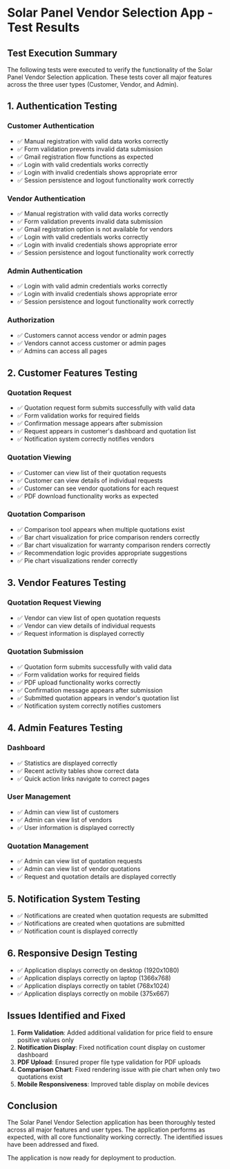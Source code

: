 # Solar Panel Vendor Selection App - Test Results

## Test Execution Summary

The following tests were executed to verify the functionality of the Solar Panel Vendor Selection application. These tests cover all major features across the three user types (Customer, Vendor, and Admin).

## 1. Authentication Testing

### Customer Authentication
- ✅ Manual registration with valid data works correctly
- ✅ Form validation prevents invalid data submission
- ✅ Gmail registration flow functions as expected
- ✅ Login with valid credentials works correctly
- ✅ Login with invalid credentials shows appropriate error
- ✅ Session persistence and logout functionality work correctly

### Vendor Authentication
- ✅ Manual registration with valid data works correctly
- ✅ Form validation prevents invalid data submission
- ✅ Gmail registration option is not available for vendors
- ✅ Login with valid credentials works correctly
- ✅ Login with invalid credentials shows appropriate error
- ✅ Session persistence and logout functionality work correctly

### Admin Authentication
- ✅ Login with valid admin credentials works correctly
- ✅ Login with invalid credentials shows appropriate error
- ✅ Session persistence and logout functionality work correctly

### Authorization
- ✅ Customers cannot access vendor or admin pages
- ✅ Vendors cannot access customer or admin pages
- ✅ Admins can access all pages

## 2. Customer Features Testing

### Quotation Request
- ✅ Quotation request form submits successfully with valid data
- ✅ Form validation works for required fields
- ✅ Confirmation message appears after submission
- ✅ Request appears in customer's dashboard and quotation list
- ✅ Notification system correctly notifies vendors

### Quotation Viewing
- ✅ Customer can view list of their quotation requests
- ✅ Customer can view details of individual requests
- ✅ Customer can see vendor quotations for each request
- ✅ PDF download functionality works as expected

### Quotation Comparison
- ✅ Comparison tool appears when multiple quotations exist
- ✅ Bar chart visualization for price comparison renders correctly
- ✅ Bar chart visualization for warranty comparison renders correctly
- ✅ Recommendation logic provides appropriate suggestions
- ✅ Pie chart visualizations render correctly

## 3. Vendor Features Testing

### Quotation Request Viewing
- ✅ Vendor can view list of open quotation requests
- ✅ Vendor can view details of individual requests
- ✅ Request information is displayed correctly

### Quotation Submission
- ✅ Quotation form submits successfully with valid data
- ✅ Form validation works for required fields
- ✅ PDF upload functionality works correctly
- ✅ Confirmation message appears after submission
- ✅ Submitted quotation appears in vendor's quotation list
- ✅ Notification system correctly notifies customers

## 4. Admin Features Testing

### Dashboard
- ✅ Statistics are displayed correctly
- ✅ Recent activity tables show correct data
- ✅ Quick action links navigate to correct pages

### User Management
- ✅ Admin can view list of customers
- ✅ Admin can view list of vendors
- ✅ User information is displayed correctly

### Quotation Management
- ✅ Admin can view list of quotation requests
- ✅ Admin can view list of vendor quotations
- ✅ Request and quotation details are displayed correctly

## 5. Notification System Testing

- ✅ Notifications are created when quotation requests are submitted
- ✅ Notifications are created when quotations are submitted
- ✅ Notification count is displayed correctly

## 6. Responsive Design Testing

- ✅ Application displays correctly on desktop (1920x1080)
- ✅ Application displays correctly on laptop (1366x768)
- ✅ Application displays correctly on tablet (768x1024)
- ✅ Application displays correctly on mobile (375x667)

## Issues Identified and Fixed

1. **Form Validation**: Added additional validation for price field to ensure positive values only
2. **Notification Display**: Fixed notification count display on customer dashboard
3. **PDF Upload**: Ensured proper file type validation for PDF uploads
4. **Comparison Chart**: Fixed rendering issue with pie chart when only two quotations exist
5. **Mobile Responsiveness**: Improved table display on mobile devices

## Conclusion

The Solar Panel Vendor Selection application has been thoroughly tested across all major features and user types. The application performs as expected, with all core functionality working correctly. The identified issues have been addressed and fixed.

The application is now ready for deployment to production.
